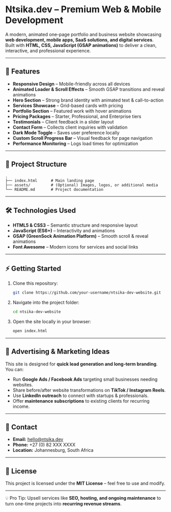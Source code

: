 # Ntsika.dev – Premium Web & Mobile Development

A modern, animated one-page portfolio and business website showcasing **web development, mobile apps, SaaS solutions, and digital services**.  
Built with **HTML, CSS, JavaScript (GSAP animations)** to deliver a clean, interactive, and professional experience.

---

## 🚀 Features
- **Responsive Design** – Mobile-friendly across all devices  
- **Animated Loader & Scroll Effects** – Smooth GSAP transitions and reveal animations  
- **Hero Section** – Strong brand identity with animated text & call-to-action  
- **Services Showcase** – Grid-based cards with pricing  
- **Portfolio Section** – Featured work with hover animations  
- **Pricing Packages** – Starter, Professional, and Enterprise tiers  
- **Testimonials** – Client feedback in a slider layout  
- **Contact Form** – Collects client inquiries with validation  
- **Dark Mode Toggle** – Saves user preference locally  
- **Custom Scroll Progress Bar** – Visual feedback for page navigation  
- **Performance Monitoring** – Logs load times for optimization  

---

## 📂 Project Structure
```
.
├── index.html      # Main landing page
├── assets/         # (Optional) Images, logos, or additional media
└── README.md       # Project documentation
```

---

## 🛠️ Technologies Used
- **HTML5 & CSS3** – Semantic structure and responsive layout  
- **JavaScript (ES6+)** – Interactivity and animations  
- **GSAP (GreenSock Animation Platform)** – Smooth scroll & reveal animations  
- **Font Awesome** – Modern icons for services and social links  

---

## ⚡ Getting Started

1. Clone this repository:
   ```bash
   git clone https://github.com/your-username/ntsika-dev-website.git
   ```

2. Navigate into the project folder:
   ```bash
   cd ntsika-dev-website
   ```

3. Open the site locally in your browser:
   ```bash
   open index.html
   ```

---

## 📢 Advertising & Marketing Ideas
This site is designed for **quick lead generation and long-term branding**. You can:
- Run **Google Ads / Facebook Ads** targeting small businesses needing websites.  
- Share before/after website transformations on **TikTok / Instagram Reels**.  
- Use **LinkedIn outreach** to connect with startups & professionals.  
- Offer **maintenance subscriptions** to existing clients for recurring income.  

---

## 📧 Contact
- **Email:** hello@ntsika.dev  
- **Phone:** +27 (0) 82 XXX XXXX  
- **Location:** Johannesburg, South Africa  

---

## 📝 License
This project is licensed under the **MIT License** – feel free to use and modify.  

---

💡 Pro Tip: Upsell services like **SEO, hosting, and ongoing maintenance** to turn one-time projects into **recurring revenue streams**.
